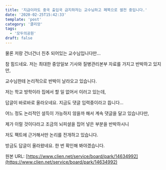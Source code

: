 ```yaml
---
title: '지금이라도 중국 출입국 금지하자는 교수님하고 페북으로 썰전 중입니다.'
date: '2020-02-25T15:42:33'
template: 'post'
category: '클리앙'
tags: 
  - '모두의공원'
draft: false
---
```


물론 저랑 건너건너 친추 되어있는 교수님입니다만...

  

참 힘드네요. 저는 최대한 중앙일보 기사와 질병관리본부 자료를 가지고 반박하고 있지만,

  

교수님한테 논리적으로 반박이 날라오고 있습니다.

  

저는 학교 방학이라 집에서 할 일 없어서 이러고 있는데,

  

답글이 바로바로 올라오네요. 지금도 댓글 입력중이라고 뜹니다...

  

어느 정도 논리적인 설득이 가능하지 않을까 해서 계속 댓글을 달고 있습니다만,

  

제가 이럴 것이다라고 조금의 뇌피셜을 집어 넣은 부분을 반박하시니 

  

저도 팩트에 근거해서만 논리를 전개하고 있습니다.

  

방금도 답글이 올라왔네요. 한 번 확인해 봐야겠습니다.

원본 URL: [https://www.clien.net/service/board/park/14634992](https://www.clien.net/service/board/park/14634992)